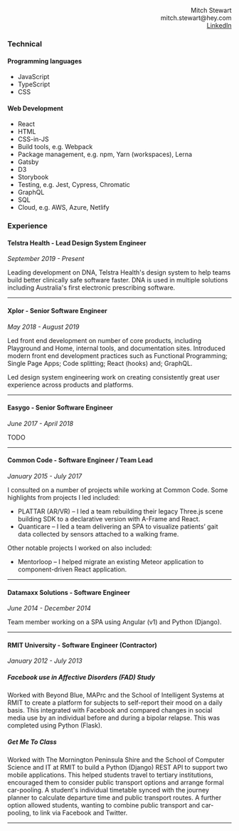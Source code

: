 <p align="right">
  Mitch Stewart
  <br />
  mitch.stewart@hey.com
  <br />
  <a href="https://www.linkedin.com/in/mitchell-stewart-79119a160/">LinkedIn</a>
</p>

### Technical
#### Programming languages
+ JavaScript
+ TypeScript
+ CSS

#### Web Development
+ React
+ HTML
+ CSS-in-JS
+ Build tools, e.g. Webpack
+ Package management, e.g. npm, Yarn (workspaces), Lerna
+ Gatsby
+ D3
+ Storybook
+ Testing, e.g. Jest, Cypress, Chromatic
+ GraphQL
+ SQL
+ Cloud, e.g. AWS, Azure, Netlify



### Experience

#### Telstra Health - Lead Design System Engineer
*September 2019 - Present*
<p>Leading development on DNA, Telstra Health's design system to help teams build better clinically safe software faster. DNA is used in multiple solutions including Australia's first electronic prescribing software.</p>

<hr />

#### Xplor - Senior Software Engineer
*May 2018 - August 2019*
<p>Led front end development on number of core products, including Playground and Home, internal tools, and documentation sites. Introduced modern front end development practices such as Functional Programming; Single Page Apps; Code splitting; React (hooks) and; GraphQL.</p>
<p>Led design system engineering work on creating consistently great user experience across products and platforms.</p>

<hr />

#### Easygo - Senior Software Engineer
*June 2017 - April 2018*

TODO

<hr />

#### Common Code - Software Engineer / Team Lead
*January 2015 - July 2017*

<p>I consulted on a number of projects while working at Common Code. Some highlights from projects I led included:</p>

+ PLATTAR (AR/VR) – I led a team rebuilding their legacy Three.js scene building SDK to a declarative version with A-Frame and React.
+ Quanticare – I led a team delivering an SPA to visualize patients’ gait data collected by sensors attached to a walking frame.

<p>Other notable projects I worked on also included:</p>

+ Mentorloop – I helped migrate an existing Meteor application to component-driven React application.

<hr />

#### Datamaxx Solutions - Software Engineer
*June 2014 - December 2014*

<p>Team member working on a SPA using Angular (v1) and Python (Django).</p>

<hr />

#### RMIT University - Software Engineer (Contractor)
*January 2012 - July 2013*

##### Facebook use in Affective Disorders (FAD) Study 

Worked with Beyond Blue, MAPrc and the School of Intelligent Systems at RMIT to create a platform for subjects to self-report their mood on a daily basis. This integrated with Facebook and compared changes in social media use by an individual before and during a bipolar relapse. This was completed using Python (Flask).

##### Get Me To Class

Worked with The Mornington Peninsula Shire and the School of Computer Science and IT at RMIT to build a Python (Django) REST API to support two mobile applications. This helped students travel to tertiary institutions, encouraged them to consider public transport options and arrange formal car-pooling. A student's individual timetable synced with the journey planner to calculate departure time and public transport routes. A further option allowed students, wanting to combine public transport and car-pooling, to link via Facebook and Twitter.

<hr />

